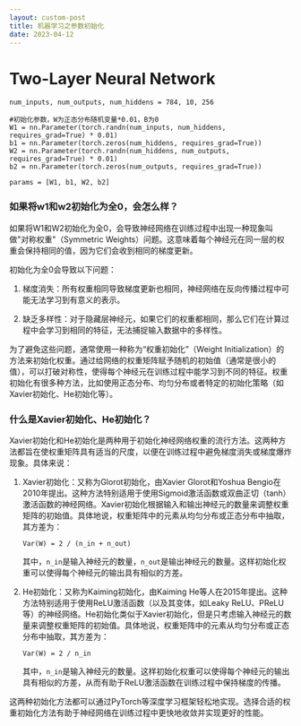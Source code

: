 ```yaml
---
layout: custom-post
title: 机器学习之参数初始化
date: 2023-04-12
---
```


# Two-Layer Neural Network

```
num_inputs, num_outputs, num_hiddens = 784, 10, 256

#初始化参数，W为正态分布随机变量*0.01，B为0
W1 = nn.Parameter(torch.randn(num_inputs, num_hiddens, requires_grad=True) * 0.01)
b1 = nn.Parameter(torch.zeros(num_hiddens, requires_grad=True))
W2 = nn.Parameter(torch.randn(num_hiddens, num_outputs, requires_grad=True) * 0.01)
b2 = nn.Parameter(torch.zeros(num_outputs, requires_grad=True))

params = [W1, b1, W2, b2]
```

### 如果将w1和w2初始化为全0，会怎么样？

如果将W1和W2初始化为全0，会导致神经网络在训练过程中出现一种现象叫做"对称权重"（Symmetric Weights）问题。这意味着每个神经元在同一层的权重会保持相同的值，因为它们会收到相同的梯度更新。

初始化为全0会导致以下问题：

1. 梯度消失：所有权重相同导致梯度更新也相同，神经网络在反向传播过程中可能无法学习到有意义的表示。

2. 缺乏多样性：对于隐藏层神经元，如果它们的权重都相同，那么它们在计算过程中会学习到相同的特征，无法捕捉输入数据中的多样性。

为了避免这些问题，通常使用一种称为“权重初始化”（Weight Initialization）的方法来初始化权重。通过给网络的权重矩阵赋予随机的初始值（通常是很小的值），可以打破对称性，使得每个神经元在训练过程中能学习到不同的特征。权重初始化有很多种方法，比如使用正态分布、均匀分布或者特定的初始化策略（如Xavier初始化、He初始化等）。

### 什么是Xavier初始化、He初始化？

Xavier初始化和He初始化是两种用于初始化神经网络权重的流行方法。这两种方法都旨在使权重矩阵具有适当的尺度，以便在训练过程中避免梯度消失或梯度爆炸现象。具体来说：

1. Xavier初始化：又称为Glorot初始化，由Xavier Glorot和Yoshua Bengio在2010年提出。这种方法特别适用于使用Sigmoid激活函数或双曲正切（tanh）激活函数的神经网络。Xavier初始化根据输入和输出神经元的数量来调整权重矩阵的初始值。具体地说，权重矩阵中的元素从均匀分布或正态分布中抽取，其方差为：

   ```
   Var(W) = 2 / (n_in + n_out)
   ```

   其中，`n_in`是输入神经元的数量，`n_out`是输出神经元的数量。这样初始化权重可以使得每个神经元的输出具有相似的方差。

2. He初始化：又称为Kaiming初始化，由Kaiming He等人在2015年提出。这种方法特别适用于使用ReLU激活函数（以及其变体，如Leaky ReLU、PReLU等）的神经网络。He初始化类似于Xavier初始化，但是只考虑输入神经元的数量来调整权重矩阵的初始值。具体地说，权重矩阵中的元素从均匀分布或正态分布中抽取，其方差为：

   ```
   Var(W) = 2 / n_in
   ```

   其中，`n_in`是输入神经元的数量。这样初始化权重可以使得每个神经元的输出具有相似的方差，从而有助于ReLU激活函数在训练过程中保持梯度的传播。

这两种初始化方法都可以通过PyTorch等深度学习框架轻松地实现。选择合适的权重初始化方法有助于神经网络在训练过程中更快地收敛并实现更好的性能。
